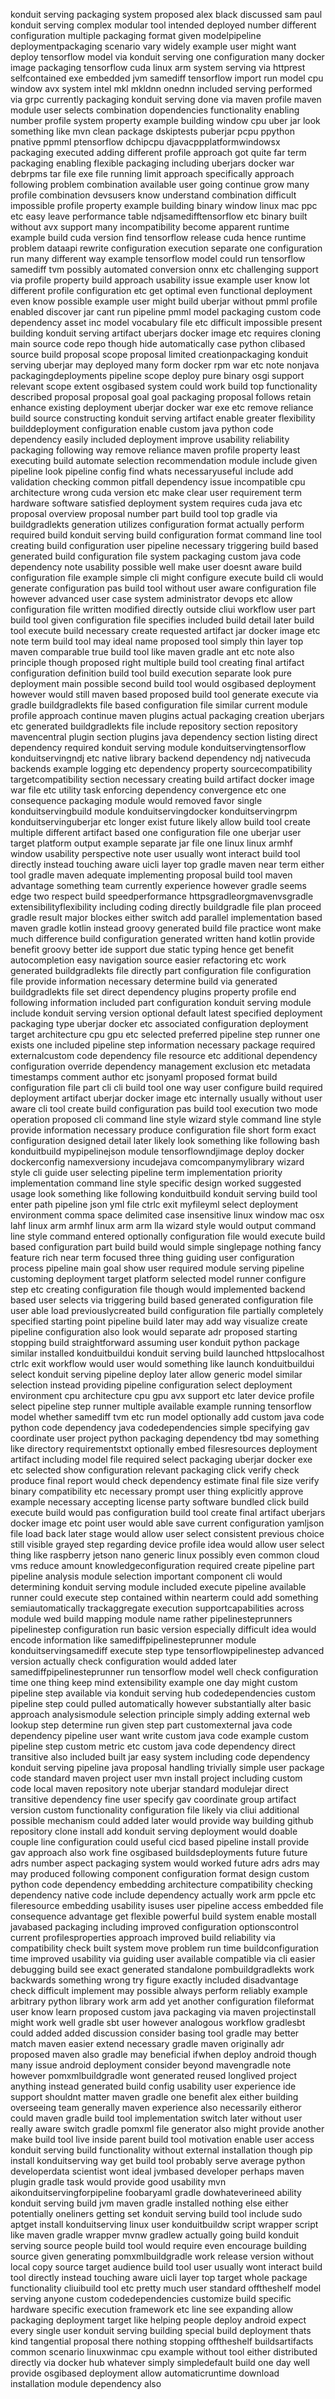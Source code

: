 konduit serving packaging system proposed alex black discussed sam paul konduit serving complex modular tool intended deployed number different configuration multiple packaging format given modelpipeline deploymentpackaging scenario vary widely example user might want deploy tensorflow model via konduit serving one configuration many docker image packaging tensorflow cuda linux arm system serving via httprest selfcontained exe embedded jvm samediff tensorflow import run model cpu window avx system intel mkl mkldnn onednn included serving performed via grpc currently packaging konduit serving done via maven profile maven module user selects combination dopendencies functionality enabling number profile system property example building window cpu uber jar look something like mvn clean package dskiptests puberjar pcpu ppython pnative ppmml ptensorflow dchipcpu djavacppplatformwindowsx packaging executed adding different profile approach got quite far term packaging enabling flexible packaging including uberjars docker war debrpms tar file exe file running limit approach specifically approach following problem combination available user going continue grow many profile combination devsusers know understand combination difficult impossible profile property example building binary window linux mac ppc etc easy leave performance table ndjsamedifftensorflow etc binary built without avx support many incompatibility become apparent runtime example build cuda version find tensorflow release cuda hence runtime problem dataapi rewrite configuration execution separate one configuration run many different way example tensorflow model could run tensorflow samediff tvm possibly automated conversion onnx etc challenging support via profile property build approach usability issue example user know lot different profile configuration etc get optimal even functional deployment even know possible example user might build uberjar without pmml profile enabled discover jar cant run pipeline pmml model packaging custom code dependency asset inc model vocabulary file etc difficult impossible present building konduit serving artifact uberjars docker image etc requires cloning main source code repo though hide automatically case python clibased source build proposal scope proposal limited creationpackaging konduit serving uberjar may deployed many form docker rpm war etc note nonjava packagingdeployments pipeline scope deploy pure binary osgi support relevant scope extent osgibased system could work build top functionality described proposal proposal goal goal packaging proposal follows retain enhance existing deployment uberjar docker war exe etc remove reliance build source constructing konduit serving artifact enable greater flexibility builddeployment configuration enable custom java python code dependency easily included deployment improve usability reliability packaging following way remove reliance maven profile property least executing build automate selection recommendation module include given pipeline look pipeline config find whats necessaryuseful include add validation checking common pitfall dependency issue incompatible cpu architecture wrong cuda version etc make clear user requirement term hardware software satisfied deployment system requires cuda java etc proposal overview proposal number part build tool top gradle via buildgradlekts generation utilizes configuration format actually perform required build konduit serving build configuration format command line tool creating build configuration user pipeline necessary triggering build based generated build configuration file system packaging custom java code dependency note usability possible well make user doesnt aware build configuration file example simple cli might configure execute build cli would generate configuration pas build tool without user aware configuration file however advanced user case system administrator devops etc allow configuration file written modified directly outside cliui workflow user part build tool given configuration file specifies included build detail later build tool execute build necessary create requested artifact jar docker image etc note term build tool may ideal name proposed tool simply thin layer top maven comparable true build tool like maven gradle ant etc note also principle though proposed right multiple build tool creating final artifact configuration definition build tool build execution separate look pure deployment main possible second build tool would osgibased deployment however would still maven based proposed build tool generate execute via gradle buildgradlekts file based configuration file similar current module profile approach continue maven plugins actual packaging creation uberjars etc generated buildgradlekts file include repository section repository mavencentral plugin section plugins java dependency section listing direct dependency required konduit serving module konduitservingtensorflow konduitservingndj etc native library backend dependency ndj nativecuda backends example logging etc dependency property sourcecompatibility targetcompatibility section necessary creating build artifact docker image war file etc utility task enforcing dependency convergence etc one consequence packaging module would removed favor single konduitservingbuild module konduitservingdocker konduitservingrpm konduitservinguberjar etc longer exist future likely allow build tool create multiple different artifact based one configuration file one uberjar user target platform output example separate jar file one linux linux armhf window usability perspective note user usually wont interact build tool directly instead touching aware uicli layer top gradle maven near term either tool gradle maven adequate implementing proposal build tool maven advantage something team currently experience however gradle seems edge two respect build speedperformance httpsgradleorgmavenvsgradle extensibilityflexibility including coding directly buildgradle file plan proceed gradle result major blockes either switch add parallel implementation based maven gradle kotlin instead groovy generated build file practice wont make much difference build configuration generated written hand kotlin provide benefit groovy better ide support due static typing hence get benefit autocompletion easy navigation source easier refactoring etc work generated buildgradlekts file directly part configuration file configuration file provide information necessary determine build via generated buildgradlekts file set direct dependency plugins property profile end following information included part configuration konduit serving module include konduit serving version optional default latest specified deployment packaging type uberjar docker etc associated configuration deployment target architecture cpu gpu etc selected preferred pipeline step runner one exists one included pipeline step information necessary package required externalcustom code dependency file resource etc additional dependency configuration override dependency management exclusion etc metadata timestamps comment author etc jsonyaml proposed format build configuration file part cli cli build tool one way user configure build required deployment artifact uberjar docker image etc internally usually without user aware cli tool create build configuration pas build tool execution two mode operation proposed cli command line style wizard style command line style provide information necessary produce configuration file short form exact configuration designed detail later likely look something like following bash konduitbuild mypipelinejson module tensorflowndjimage deploy docker dockerconfig namexversiony incudejava comcompanymylibrary wizard style cli guide user selecting pipeline term implementation priority implementation command line style specific design worked suggested usage look something like following konduitbuild konduit serving build tool enter path pipeline json yml file ctrlc exit myfileyml select deployment environment comma space delimited case insensitive linux window mac osx lahf linux arm armhf linux arm arm lla wizard style would output command line style command entered optionally configuration file would execute build based configuration part build build would simple singlepage nothing fancy feature rich near term focused three thing guiding user configuration process pipeline main goal show user required module serving pipeline customing deployment target platform selected model runner configure step etc creating configuration file though would implemented backend based user selects via triggering build based generated configuration file user able load previouslycreated build configuration file partially completely specified starting point pipeline build later may add way visualize create pipeline configuration also look would separate adr proposed starting stopping build straightforward assuming user konduit python package similar installed konduitbuildui konduit serving build launched httpslocalhost ctrlc exit workflow would user would something like launch konduitbuildui select konduit serving pipeline deploy later allow generic model similar selection instead providing pipeline configuration select deployment environment cpu architecture cpu gpu avx support etc later device profile select pipeline step runner multiple available example running tensorflow model whether samediff tvm etc run model optionally add custom java code python code dependency java codedependencies simple specifying gav coordinate user project python packaging dependency tbd may something like directory requirementstxt optionally embed filesresources deployment artifact including model file required select packaging uberjar docker exe etc selected show configuration relevant packaging click verify check produce final report would check dependency estimate final file size verify binary compatibility etc necessary prompt user thing explicitly approve example necessary accepting license party software bundled click build execute build would pas configuration build tool create final artifact uberjars docker image etc point user would able save current configuration yamljson file load back later stage would allow user select consistent previous choice still visible grayed step regarding device profile idea would allow user select thing like raspberry jetson nano generic linux possibly even common cloud vms reduce amount knowledgeconfiguration required create pipeline part pipeline analysis module selection important component cli would determining konduit serving module included execute pipeline available runner could execute step contained within nearterm could add something semiautomatically trackaggregate execution supportcapabilities across module wed build mapping module name rather pipelinesteprunners pipelinestep configuration run basic version especially difficult idea would encode information like samediffpipelinesteprunner module konduitservingsamediff execute step type tensorflowpipelinestep advanced version actually check configuration would added later samediffpipelinesteprunner run tensorflow model well check configuration time one thing keep mind extensibility example one day might custom pipeline step available via konduit serving hub codedependencies custom pipeline step could pulled automatically however substantially alter basic approach analysismodule selection principle simply adding external web lookup step determine run given step part customexternal java code dependency pipeline user want write custom java code example custom pipeline step custom metric etc custom java code dependency direct transitive also included built jar easy system including code dependency konduit serving pipeline java proposal handling trivially simple user package code standard maven project user mvn install project including custom code local maven repository note uberjar standard modulejar direct transitive dependency fine user specify gav coordinate group artifact version custom functionality configuration file likely via cliui additional possible mechanism could added later would provide way building github repository clone install add konduit serving deployment would doable couple line configuration could useful cicd based pipeline install provide gav approach also work fine osgibased buildsdeployments future future adrs number aspect packaging system would worked future adrs adrs may may produced following component configuration format design custom python code dependency embedding architecture compatibility checking dependency native code include dependency actually work arm ppcle etc fileresource embedding usability isuses user pipeline access embedded file consequence advantage get flexible powerful build system enable mostall javabased packaging including improved configuration optionscontrol current profilesproperties approach improved build reliability via compatibility check built system move problem run time buildconfiguration time improved usability via guiding user available compatible via cli easier debugging build see exact generated standalone pombuildgradlekts work backwards something wrong try figure exactly included disadvantage check difficult implement may possible always perform reliably example arbitrary python library work arm add yet another configuration fileformat user know learn proposed custom java packaging via maven projectinstall might work well gradle sbt user however analogous workflow gradlesbt could added added discussion consider basing tool gradle may better match maven easier extend necessary gradle maven originally adr proposed maven also gradle may beneficial ifwhen deploy android though many issue android deployment consider beyond mavengradle note however pomxmlbuildgradle wont generated reused longlived project anything instead generated build config usability user experience ide support shouldnt matter maven gradle one benefit alex either building overseeing team generally maven experience also necessarily eitheror could maven gradle build tool implementation switch later without user really aware switch gradle pomxml file generator also might provide another make build tool live inside parent build tool motivation enable user access konduit serving build functionality without external installation though pip install konduitserving way get build tool probably serve average python developerdata scientist wont ideal jvmbased developer perhaps maven plugin gradle task would provide good usability mvn aikonduitservingforpipeline foobaryaml gradle dowhateverineed ability konduit serving build jvm maven gradle installed nothing else either potentially oneliners getting set konduit serving build tool include sudo aptget install konduitserving linux user konduitbuildw script wrapper script like maven gradle wrapper mvnw gradlew actually going build konduit serving source people build tool would require even encourage building source given generating pomxmlbuildgradle work release version without local copy source target audience build tool user usually wont interact build tool directly instead touching aware uicli layer top target whole package functionality cliuibuild tool etc pretty much user standard offtheshelf model serving anyone custom codedependencies customize build specific hardware specific execution framework etc line see expanding allow packaging deployment target like helping people deploy android expect every single user konduit serving building special build deployment thats kind tangential proposal there nothing stopping offtheshelf buildsartifacts common scenario linuxwinmac cpu example without tool either distributed directly via docker hub whatever simply simpledefault build one day well provide osgibased deployment allow automaticruntime download installation module dependency also